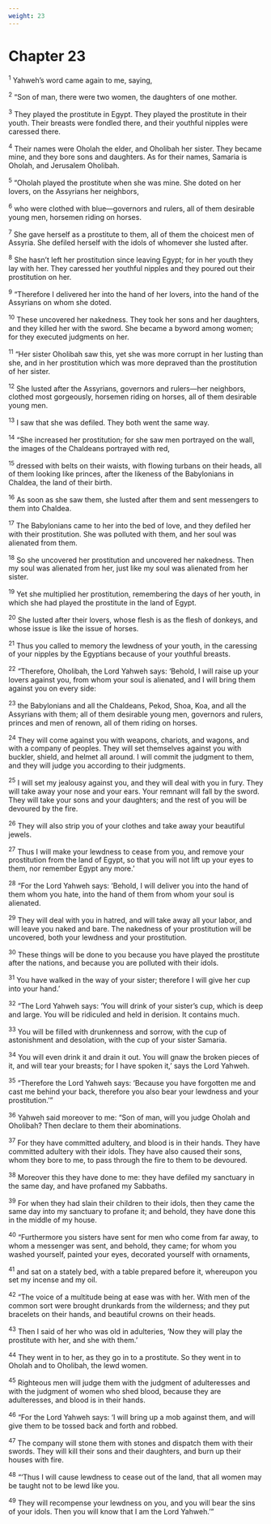 ```yaml
---
weight: 23
---
```


# Chapter 23

<sup>1</sup> Yahweh’s word came again to me, saying, 

<sup>2</sup> “Son of man, there were two women, the daughters of one mother. 

<sup>3</sup> They played the prostitute in Egypt. They played the prostitute in their youth. Their breasts were fondled there, and their youthful nipples were caressed there. 

<sup>4</sup> Their names were Oholah the elder, and Oholibah her sister. They became mine, and they bore sons and daughters. As for their names, Samaria is Oholah, and Jerusalem Oholibah. 

<sup>5</sup> “Oholah played the prostitute when she was mine. She doted on her lovers, on the Assyrians her neighbors, 

<sup>6</sup> who were clothed with blue—governors and rulers, all of them desirable young men, horsemen riding on horses. 

<sup>7</sup> She gave herself as a prostitute to them, all of them the choicest men of Assyria. She defiled herself with the idols of whomever she lusted after. 

<sup>8</sup> She hasn’t left her prostitution since leaving Egypt; for in her youth they lay with her. They caressed her youthful nipples and they poured out their prostitution on her. 

<sup>9</sup> “Therefore I delivered her into the hand of her lovers, into the hand of the Assyrians on whom she doted. 

<sup>10</sup> These uncovered her nakedness. They took her sons and her daughters, and they killed her with the sword. She became a byword among women; for they executed judgments on her. 

<sup>11</sup> “Her sister Oholibah saw this, yet she was more corrupt in her lusting than she, and in her prostitution which was more depraved than the prostitution of her sister. 

<sup>12</sup> She lusted after the Assyrians, governors and rulers—her neighbors, clothed most gorgeously, horsemen riding on horses, all of them desirable young men. 

<sup>13</sup> I saw that she was defiled. They both went the same way. 

<sup>14</sup> “She increased her prostitution; for she saw men portrayed on the wall, the images of the Chaldeans portrayed with red, 

<sup>15</sup> dressed with belts on their waists, with flowing turbans on their heads, all of them looking like princes, after the likeness of the Babylonians in Chaldea, the land of their birth. 

<sup>16</sup> As soon as she saw them, she lusted after them and sent messengers to them into Chaldea. 

<sup>17</sup> The Babylonians came to her into the bed of love, and they defiled her with their prostitution. She was polluted with them, and her soul was alienated from them. 

<sup>18</sup> So she uncovered her prostitution and uncovered her nakedness. Then my soul was alienated from her, just like my soul was alienated from her sister. 

<sup>19</sup> Yet she multiplied her prostitution, remembering the days of her youth, in which she had played the prostitute in the land of Egypt. 

<sup>20</sup> She lusted after their lovers, whose flesh is as the flesh of donkeys, and whose issue is like the issue of horses. 

<sup>21</sup> Thus you called to memory the lewdness of your youth, in the caressing of your nipples by the Egyptians because of your youthful breasts. 

<sup>22</sup> “Therefore, Oholibah, the Lord Yahweh says: ‘Behold, I will raise up your lovers against you, from whom your soul is alienated, and I will bring them against you on every side: 

<sup>23</sup> the Babylonians and all the Chaldeans, Pekod, Shoa, Koa, and all the Assyrians with them; all of them desirable young men, governors and rulers, princes and men of renown, all of them riding on horses. 

<sup>24</sup> They will come against you with weapons, chariots, and wagons, and with a company of peoples. They will set themselves against you with buckler, shield, and helmet all around. I will commit the judgment to them, and they will judge you according to their judgments. 

<sup>25</sup> I will set my jealousy against you, and they will deal with you in fury. They will take away your nose and your ears. Your remnant will fall by the sword. They will take your sons and your daughters; and the rest of you will be devoured by the fire. 

<sup>26</sup> They will also strip you of your clothes and take away your beautiful jewels. 

<sup>27</sup> Thus I will make your lewdness to cease from you, and remove your prostitution from the land of Egypt, so that you will not lift up your eyes to them, nor remember Egypt any more.’ 

<sup>28</sup> “For the Lord Yahweh says: ‘Behold, I will deliver you into the hand of them whom you hate, into the hand of them from whom your soul is alienated. 

<sup>29</sup> They will deal with you in hatred, and will take away all your labor, and will leave you naked and bare. The nakedness of your prostitution will be uncovered, both your lewdness and your prostitution. 

<sup>30</sup> These things will be done to you because you have played the prostitute after the nations, and because you are polluted with their idols. 

<sup>31</sup> You have walked in the way of your sister; therefore I will give her cup into your hand.’ 

<sup>32</sup> “The Lord Yahweh says: ‘You will drink of your sister’s cup, which is deep and large. You will be ridiculed and held in derision. It contains much. 

<sup>33</sup> You will be filled with drunkenness and sorrow, with the cup of astonishment and desolation, with the cup of your sister Samaria. 

<sup>34</sup> You will even drink it and drain it out. You will gnaw the broken pieces of it, and will tear your breasts; for I have spoken it,’ says the Lord Yahweh. 

<sup>35</sup> “Therefore the Lord Yahweh says: ‘Because you have forgotten me and cast me behind your back, therefore you also bear your lewdness and your prostitution.’” 

<sup>36</sup> Yahweh said moreover to me: “Son of man, will you judge Oholah and Oholibah? Then declare to them their abominations. 

<sup>37</sup> For they have committed adultery, and blood is in their hands. They have committed adultery with their idols. They have also caused their sons, whom they bore to me, to pass through the fire to them to be devoured. 

<sup>38</sup> Moreover this they have done to me: they have defiled my sanctuary in the same day, and have profaned my Sabbaths. 

<sup>39</sup> For when they had slain their children to their idols, then they came the same day into my sanctuary to profane it; and behold, they have done this in the middle of my house. 

<sup>40</sup> “Furthermore you sisters have sent for men who come from far away, to whom a messenger was sent, and behold, they came; for whom you washed yourself, painted your eyes, decorated yourself with ornaments, 

<sup>41</sup> and sat on a stately bed, with a table prepared before it, whereupon you set my incense and my oil. 

<sup>42</sup> “The voice of a multitude being at ease was with her. With men of the common sort were brought drunkards from the wilderness; and they put bracelets on their hands, and beautiful crowns on their heads. 

<sup>43</sup> Then I said of her who was old in adulteries, ‘Now they will play the prostitute with her, and she with them.’ 

<sup>44</sup> They went in to her, as they go in to a prostitute. So they went in to Oholah and to Oholibah, the lewd women. 

<sup>45</sup> Righteous men will judge them with the judgment of adulteresses and with the judgment of women who shed blood, because they are adulteresses, and blood is in their hands. 

<sup>46</sup> “For the Lord Yahweh says: ‘I will bring up a mob against them, and will give them to be tossed back and forth and robbed. 

<sup>47</sup> The company will stone them with stones and dispatch them with their swords. They will kill their sons and their daughters, and burn up their houses with fire. 

<sup>48</sup> “‘Thus I will cause lewdness to cease out of the land, that all women may be taught not to be lewd like you. 

<sup>49</sup> They will recompense your lewdness on you, and you will bear the sins of your idols. Then you will know that I am the Lord Yahweh.’” 


